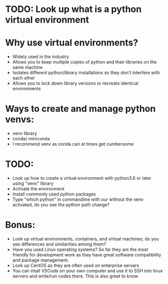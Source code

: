 # TODO: Look up what is a python virtual environment
# Why use virtual environments?
- Widely used in the industry
- Allows you to keep multiple copies of python and their libraries on the same machine
- Isolates different python/library installations so they don't interfere with each other
- Allows you to lock down library versions or recreate identical environments
# Ways to create and manage python venvs:
- venv library
- conda/ miniconda
- I recommend venv as conda can at times get cumbersome
# TODO:
- Look up how to create a virtual environment with python3.6 or later using "venv" library
- Activate the environment
- Install commonly used python packages
- Type "which python" in commandline with our without the venv activated, do you see the python path change?

# Bonus:
- Look up virtual environments, containers, and virtual machines; do you see differences and similarities among them?
- Have you used Linux operating systems? So far they are the most friendly for development work as they have great software compatibility and package management.
- Look up CentOS as they are often used on enterprise servers
- You can intall VSCode on your own computer and use it to SSH into linux servers and write/run codes there. This is also great to know.
